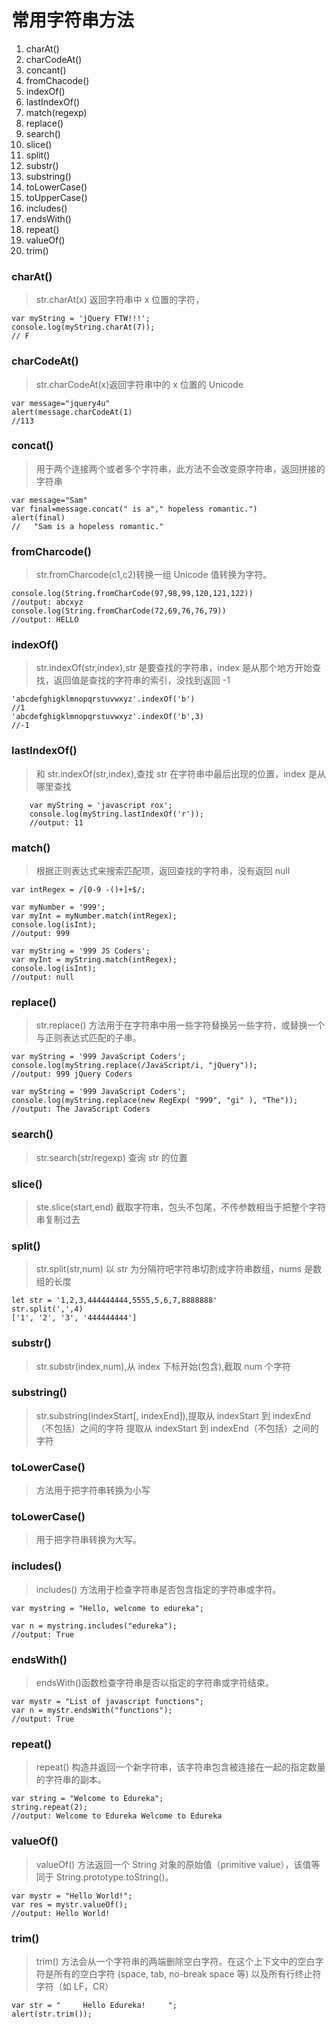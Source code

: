 # 常用字符串方法

1. charAt()
2. charCodeAt()
3. concant()
4. fromChacode()
5. indexOf()
6. lastIndexOf()
7. match(regexp)
8. replace()
9. search()
10. slice()
11. split()
12. substr()
13. substring()
14. toLowerCase()
15. toUpperCase()
16. includes()
17. endsWith()
18. repeat()
19. valueOf()
20. trim()

### charAt()

> str.charAt(x) 返回字符串中 x 位置的字符，

    var myString = 'jQuery FTW!!!';
    console.log(myString.charAt(7));
    // F

### charCodeAt()

> str.charCodeAt(x)返回字符串中的 x 位置的 Unicode

    var message="jquery4u"
    alert(message.charCodeAt(1)
    //113

### concat()

> 用于两个连接两个或者多个字符串，此方法不会改变原字符串，返回拼接的字符串

    var message="Sam"
    var final=message.concat(" is a"," hopeless romantic.")
    alert(final)
    //   "Sam is a hopeless romantic."

### fromCharcode()

> str.fromCharcode(c1,c2)转换一组 Unicode 值转换为字符。

    console.log(String.fromCharCode(97,98,99,120,121,122))
    //output: abcxyz
    console.log(String.fromCharCode(72,69,76,76,79))
    //output: HELLO

### indexOf()

> str.indexOf(str,index),str 是要查找的字符串，index 是从那个地方开始查找，返回值是查找的字符串的索引，没找到返回 -1

    'abcdefghigklmnopqrstuvwxyz'.indexOf('b')
    //1
    'abcdefghigklmnopqrstuvwxyz'.indexOf('b',3)
    //-1

### lastIndexOf()

> 和 str.indexOf(str,index),查找 str 在字符串中最后出现的位置，index 是从哪里查找

        var myString = 'javascript rox';
        console.log(myString.lastIndexOf('r'));
        //output: 11

### match()

> 根据正则表达式来搜索匹配项，返回查找的字符串，没有返回 null

    var intRegex = /[0-9 -()+]+$/;

    var myNumber = '999';
    var myInt = myNumber.match(intRegex);
    console.log(isInt);
    //output: 999

    var myString = '999 JS Coders';
    var myInt = myString.match(intRegex);
    console.log(isInt);
    //output: null

### replace()

> str.replace() 方法用于在字符串中用一些字符替换另一些字符，或替换一个与正则表达式匹配的子串。

    var myString = '999 JavaScript Coders';
    console.log(myString.replace(/JavaScript/i, "jQuery"));
    //output: 999 jQuery Coders

    var myString = '999 JavaScript Coders';
    console.log(myString.replace(new RegExp( "999", "gi" ), "The"));
    //output: The JavaScript Coders

### search()

> str.search(str/regexp) 查询 str 的位置

### slice()

> ste.slice(start,end) 截取字符串，包头不包尾，不传参数相当于把整个字符串复制过去

### split()

> str.split(str,num) 以 str 为分隔符吧字符串切割成字符串数组，nums 是数组的长度

    let str = '1,2,3,444444444,5555,5,6,7,8888888'
    str.split(',',4)
    ['1', '2', '3', '444444444']

### substr()

> str.substr(index,num),从 index 下标开始(包含),截取 num 个字符

### substring()

> str.substring(indexStart[, indexEnd]),提取从 indexStart 到 indexEnd（不包括）之间的字符
> 提取从 indexStart 到 indexEnd（不包括）之间的字符

### toLowerCase()

> 方法用于把字符串转换为小写

### toLowerCase()

> 用于把字符串转换为大写。

### includes()

> includes() 方法用于检查字符串是否包含指定的字符串或字符。

    var mystring = "Hello, welcome to edureka";

    var n = mystring.includes("edureka");
    //output: True

### endsWith()

> endsWith()函数检查字符串是否以指定的字符串或字符结束。

    var mystr = "List of javascript functions";
    var n = mystr.endsWith("functions");
    //output: True

### repeat()

> repeat() 构造并返回一个新字符串，该字符串包含被连接在一起的指定数量的字符串的副本。

    var string = "Welcome to Edureka";
    string.repeat(2);
    //output: Welcome to Edureka Welcome to Edureka

### valueOf()

> valueOf() 方法返回一个 String 对象的原始值（primitive value），该值等同于 String.prototype.toString()。

    var mystr = "Hello World!";
    var res = mystr.valueOf();
    //output: Hello World!

### trim()

> trim() 方法会从一个字符串的两端删除空白字符。在这个上下文中的空白字符是所有的空白字符 (space, tab, no-break space 等) 以及所有行终止符字符（如 LF，CR）

    var str = "     Hello Edureka!     ";
    alert(str.trim());
